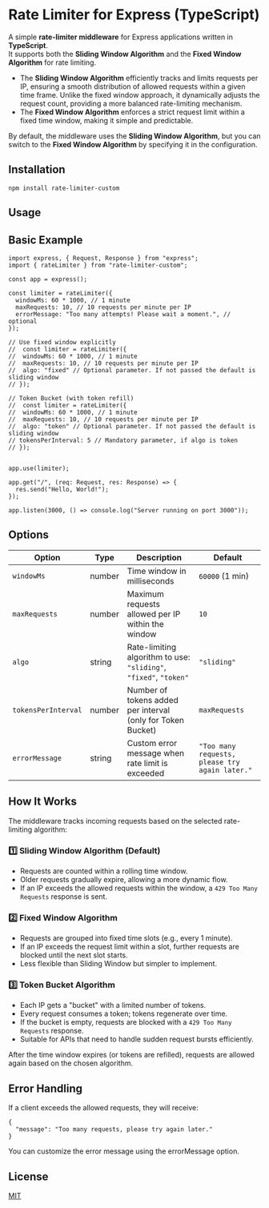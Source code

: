 # Rate Limiter for Express (TypeScript)

A simple **rate-limiter middleware** for Express applications written in **TypeScript**.  
It supports both the **Sliding Window Algorithm** and the **Fixed Window Algorithm** for rate limiting.

- The **Sliding Window Algorithm** efficiently tracks and limits requests per IP, ensuring a smooth distribution of allowed requests within a given time frame. Unlike the fixed window approach, it dynamically adjusts the request count, providing a more balanced rate-limiting mechanism.
- The **Fixed Window Algorithm** enforces a strict request limit within a fixed time window, making it simple and predictable.

By default, the middleware uses the **Sliding Window Algorithm**, but you can switch to the **Fixed Window Algorithm** by specifying it in the configuration.



## Installation

```
npm install rate-limiter-custom
```


## Usage
## Basic Example

```
import express, { Request, Response } from "express";
import { rateLimiter } from "rate-limiter-custom";

const app = express();

const limiter = rateLimiter({
  windowMs: 60 * 1000, // 1 minute
  maxRequests: 10, // 10 requests per minute per IP
  errorMessage: "Too many attempts! Please wait a moment.", // optional
});

// Use fixed window explicitly
//  const limiter = rateLimiter({
//  windowMs: 60 * 1000, // 1 minute
//  maxRequests: 10, // 10 requests per minute per IP
//  algo: "fixed" // Optional parameter. If not passed the default is sliding window
// });

// Token Bucket (with token refill)
//  const limiter = rateLimiter({
//  windowMs: 60 * 1000, // 1 minute
//  maxRequests: 10, // 10 requests per minute per IP
//  algo: "token" // Optional parameter. If not passed the default is sliding window
// tokensPerInterval: 5 // Mandatory parameter, if algo is token
// });


app.use(limiter);

app.get("/", (req: Request, res: Response) => {
  res.send("Hello, World!");
});

app.listen(3000, () => console.log("Server running on port 3000"));

```

## **Options**  

| Option             | Type    | Description                                                     | Default         |
|--------------------|---------|-----------------------------------------------------------------|-----------------|
| `windowMs`        | number  | Time window in milliseconds                                     | `60000` (1 min) |
| `maxRequests`     | number  | Maximum requests allowed per IP within the window              | `10`            |
| `algo`            | string  | Rate-limiting algorithm to use: `"sliding"`, `"fixed"`, `"token"` | `"sliding"`    |
| `tokensPerInterval` | number | Number of tokens added per interval (only for Token Bucket)    | `maxRequests`   |
| `errorMessage`    | string  | Custom error message when rate limit is exceeded               | `"Too many requests, please try again later."` |





## **How It Works**  

The middleware tracks incoming requests based on the selected rate-limiting algorithm:  

### **1️⃣ Sliding Window Algorithm (Default)**  
- Requests are counted within a rolling time window.  
- Older requests gradually expire, allowing a more dynamic flow.  
- If an IP exceeds the allowed requests within the window, a `429 Too Many Requests` response is sent.  

### **2️⃣ Fixed Window Algorithm**  
- Requests are grouped into fixed time slots (e.g., every 1 minute).  
- If an IP exceeds the request limit within a slot, further requests are blocked until the next slot starts.  
- Less flexible than Sliding Window but simpler to implement.  

### **3️⃣ Token Bucket Algorithm**  
- Each IP gets a "bucket" with a limited number of tokens.  
- Every request consumes a token; tokens regenerate over time.  
- If the bucket is empty, requests are blocked with a `429 Too Many Requests` response.  
- Suitable for APIs that need to handle sudden request bursts efficiently.  

After the time window expires (or tokens are refilled), requests are allowed again based on the chosen algorithm.  



## Error Handling

If a client exceeds the allowed requests, they will receive:
```
{
  "message": "Too many requests, please try again later."
}

```
You can customize the error message using the errorMessage option.


## License

[MIT](./LICENSE)

